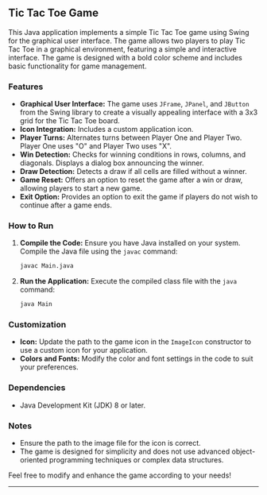 ## Tic Tac Toe Game

This Java application implements a simple Tic Tac Toe game using Swing for the graphical user interface. The game allows two players to play Tic Tac Toe in a graphical environment, featuring a simple and interactive interface. The game is designed with a bold color scheme and includes basic functionality for game management.

### Features

- **Graphical User Interface:** The game uses `JFrame`, `JPanel`, and `JButton` from the Swing library to create a visually appealing interface with a 3x3 grid for the Tic Tac Toe board.
- **Icon Integration:** Includes a custom application icon.
- **Player Turns:** Alternates turns between Player One and Player Two. Player One uses "O" and Player Two uses "X".
- **Win Detection:** Checks for winning conditions in rows, columns, and diagonals. Displays a dialog box announcing the winner.
- **Draw Detection:** Detects a draw if all cells are filled without a winner.
- **Game Reset:** Offers an option to reset the game after a win or draw, allowing players to start a new game.
- **Exit Option:** Provides an option to exit the game if players do not wish to continue after a game ends.

### How to Run

1. **Compile the Code:** Ensure you have Java installed on your system. Compile the Java file using the `javac` command:
   ```sh
   javac Main.java
   ```
2. **Run the Application:** Execute the compiled class file with the `java` command:
   ```sh
   java Main
   ```

### Customization

- **Icon:** Update the path to the game icon in the `ImageIcon` constructor to use a custom icon for your application.
- **Colors and Fonts:** Modify the color and font settings in the code to suit your preferences.

### Dependencies

- Java Development Kit (JDK) 8 or later.

### Notes

- Ensure the path to the image file for the icon is correct.
- The game is designed for simplicity and does not use advanced object-oriented programming techniques or complex data structures.

Feel free to modify and enhance the game according to your needs!

---
